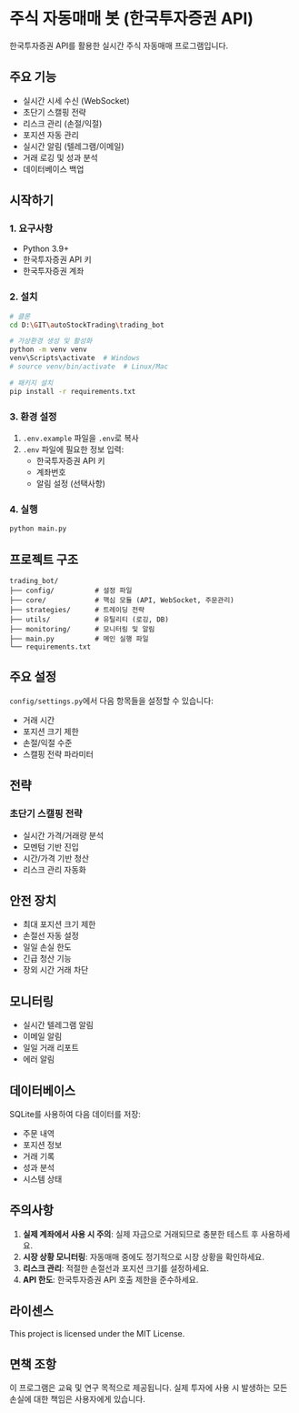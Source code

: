 # 주식 자동매매 봇 (한국투자증권 API)

한국투자증권 API를 활용한 실시간 주식 자동매매 프로그램입니다.

## 주요 기능

- 실시간 시세 수신 (WebSocket)
- 초단기 스캘핑 전략
- 리스크 관리 (손절/익절)
- 포지션 자동 관리
- 실시간 알림 (텔레그램/이메일)
- 거래 로깅 및 성과 분석
- 데이터베이스 백업

## 시작하기

### 1. 요구사항

- Python 3.9+
- 한국투자증권 API 키
- 한국투자증권 계좌

### 2. 설치

```bash
# 클론
cd D:\GIT\autoStockTrading\trading_bot

# 가상환경 생성 및 활성화
python -m venv venv
venv\Scripts\activate  # Windows
# source venv/bin/activate  # Linux/Mac

# 패키지 설치
pip install -r requirements.txt
```

### 3. 환경 설정

1. `.env.example` 파일을 `.env`로 복사
2. `.env` 파일에 필요한 정보 입력:
   - 한국투자증권 API 키
   - 계좌번호
   - 알림 설정 (선택사항)

### 4. 실행

```bash
python main.py
```

## 프로젝트 구조

```
trading_bot/
├── config/          # 설정 파일
├── core/            # 핵심 모듈 (API, WebSocket, 주문관리)
├── strategies/      # 트레이딩 전략
├── utils/           # 유틸리티 (로깅, DB)
├── monitoring/      # 모니터링 및 알림
├── main.py          # 메인 실행 파일
└── requirements.txt
```

## 주요 설정

`config/settings.py`에서 다음 항목들을 설정할 수 있습니다:

- 거래 시간
- 포지션 크기 제한
- 손절/익절 수준
- 스캘핑 전략 파라미터

## 전략

### 초단기 스캘핑 전략
- 실시간 가격/거래량 분석
- 모멘텀 기반 진입
- 시간/가격 기반 청산
- 리스크 관리 자동화

## 안전 장치

- 최대 포지션 크기 제한
- 손절선 자동 설정
- 일일 손실 한도
- 긴급 청산 기능
- 장외 시간 거래 차단

## 모니터링

- 실시간 텔레그램 알림
- 이메일 알림
- 일일 거래 리포트
- 에러 알림

## 데이터베이스

SQLite를 사용하여 다음 데이터를 저장:
- 주문 내역
- 포지션 정보
- 거래 기록
- 성과 분석
- 시스템 상태

## 주의사항

1. **실제 계좌에서 사용 시 주의**: 실제 자금으로 거래되므로 충분한 테스트 후 사용하세요.
2. **시장 상황 모니터링**: 자동매매 중에도 정기적으로 시장 상황을 확인하세요.
3. **리스크 관리**: 적절한 손절선과 포지션 크기를 설정하세요.
4. **API 한도**: 한국투자증권 API 호출 제한을 준수하세요.

## 라이센스

This project is licensed under the MIT License.

## 면책 조항

이 프로그램은 교육 및 연구 목적으로 제공됩니다. 실제 투자에 사용 시 발생하는 모든 손실에 대한 책임은 사용자에게 있습니다.
